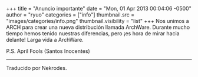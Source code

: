 +++
title = "Anuncio importante"
date = "Mon, 01 Apr 2013 00:04:06 -0500"
author = "ryuo"
categories = ["info"]
thumbnail.src = "images/categories/info.png"
thumbnail.visibility = "list"
+++
Nos unimos a ARCH para crear una nueva distribución llamada ArchWare. Durante mucho tiempo hemos tenido nuestras diferencias, pero ¡es hora de mirar hacia delante! Larga vida a ArchWare.  

  

 P.S. April Fools (Santos Inocentes)  

  



---


 Traducido por Nekrodes.